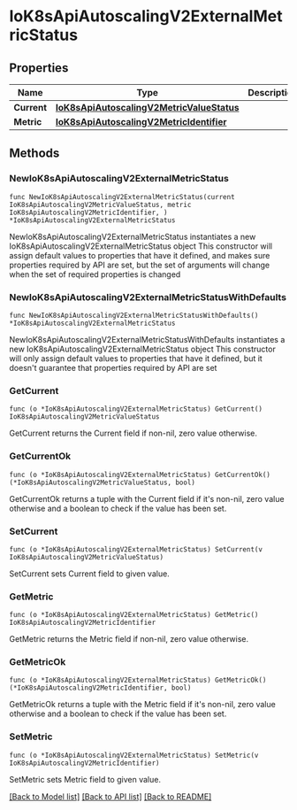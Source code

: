 # IoK8sApiAutoscalingV2ExternalMetricStatus

## Properties

Name | Type | Description | Notes
------------ | ------------- | ------------- | -------------
**Current** | [**IoK8sApiAutoscalingV2MetricValueStatus**](IoK8sApiAutoscalingV2MetricValueStatus.md) |  | 
**Metric** | [**IoK8sApiAutoscalingV2MetricIdentifier**](IoK8sApiAutoscalingV2MetricIdentifier.md) |  | 

## Methods

### NewIoK8sApiAutoscalingV2ExternalMetricStatus

`func NewIoK8sApiAutoscalingV2ExternalMetricStatus(current IoK8sApiAutoscalingV2MetricValueStatus, metric IoK8sApiAutoscalingV2MetricIdentifier, ) *IoK8sApiAutoscalingV2ExternalMetricStatus`

NewIoK8sApiAutoscalingV2ExternalMetricStatus instantiates a new IoK8sApiAutoscalingV2ExternalMetricStatus object
This constructor will assign default values to properties that have it defined,
and makes sure properties required by API are set, but the set of arguments
will change when the set of required properties is changed

### NewIoK8sApiAutoscalingV2ExternalMetricStatusWithDefaults

`func NewIoK8sApiAutoscalingV2ExternalMetricStatusWithDefaults() *IoK8sApiAutoscalingV2ExternalMetricStatus`

NewIoK8sApiAutoscalingV2ExternalMetricStatusWithDefaults instantiates a new IoK8sApiAutoscalingV2ExternalMetricStatus object
This constructor will only assign default values to properties that have it defined,
but it doesn't guarantee that properties required by API are set

### GetCurrent

`func (o *IoK8sApiAutoscalingV2ExternalMetricStatus) GetCurrent() IoK8sApiAutoscalingV2MetricValueStatus`

GetCurrent returns the Current field if non-nil, zero value otherwise.

### GetCurrentOk

`func (o *IoK8sApiAutoscalingV2ExternalMetricStatus) GetCurrentOk() (*IoK8sApiAutoscalingV2MetricValueStatus, bool)`

GetCurrentOk returns a tuple with the Current field if it's non-nil, zero value otherwise
and a boolean to check if the value has been set.

### SetCurrent

`func (o *IoK8sApiAutoscalingV2ExternalMetricStatus) SetCurrent(v IoK8sApiAutoscalingV2MetricValueStatus)`

SetCurrent sets Current field to given value.


### GetMetric

`func (o *IoK8sApiAutoscalingV2ExternalMetricStatus) GetMetric() IoK8sApiAutoscalingV2MetricIdentifier`

GetMetric returns the Metric field if non-nil, zero value otherwise.

### GetMetricOk

`func (o *IoK8sApiAutoscalingV2ExternalMetricStatus) GetMetricOk() (*IoK8sApiAutoscalingV2MetricIdentifier, bool)`

GetMetricOk returns a tuple with the Metric field if it's non-nil, zero value otherwise
and a boolean to check if the value has been set.

### SetMetric

`func (o *IoK8sApiAutoscalingV2ExternalMetricStatus) SetMetric(v IoK8sApiAutoscalingV2MetricIdentifier)`

SetMetric sets Metric field to given value.



[[Back to Model list]](../README.md#documentation-for-models) [[Back to API list]](../README.md#documentation-for-api-endpoints) [[Back to README]](../README.md)


